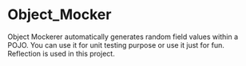 # Object_Mocker
Object Mockerer automatically generates random field values within a POJO. 
You can use it for unit testing purpose or use it just for fun.
Reflection is used in this project.
